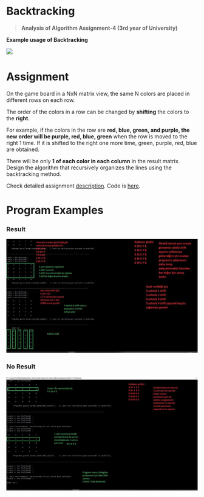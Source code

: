 # Backtracking

> **Analysis of Algorithm Assignment-4 (3rd year of University)**

**Example usage of Backtracking** 

<img src="https://thumbs.gfycat.com/EntireUnawareAoudad-max-1mb.gif">

# Assignment

On the game board in a NxN matrix view, the same N colors are placed in different rows on each row.

The order of the colors in a row can be changed by **shifting** the colors to the **right**.

For example, if the colors in the row are **red, blue, green, and purple, the new order will be purple, red, blue, green** when the row is moved to the right 1 time. If it is shifted to the right one more time, green, purple, red, blue are obtained.

There will be only **1 of each color in each column** in the result matrix.
Design the algorithm that recursively organizes the lines using the backtracking method.

Check detailed assignment [description](https://github.com/uguraltindal/Backtracking/blob/main/BLM_3021_Assignment_4.pdf). Code is [here](https://github.com/uguraltindal/Backtracking/blob/main/Backtracking.c).

# Program Examples

### Result

<img src="images/result.jpg" width ="600" height = "300">

### No Result

<img src="images/noresult.jpg" width ="600" height = "300">
